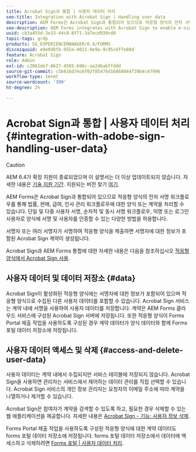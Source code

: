 ```yaml
---
title: Acrobat Sign과 통합 | 사용자 데이터 처리
seo-title: Integration with Acrobat Sign | Handling user data
description: AEM Forms은 Acrobat Sign과 통합되어 있으므로 적응형 양식의 전자 서명 워크플로우를 통해 법률, 판매, 급여, 인사 관리 워크플로우에 대한 양식 또는 계약을 처리할 수 있습니다. 사용자 데이터, 데이터 저장소, 사용자 데이터 액세스 및 삭제에 대해 자세히 알아보십시오.
seo-description: AEM Forms integrates with Acrobat Sign to enable e-signature workflows in adaptive forms to process forms or agreements for legal, sales, payroll, human resource management workflows. Dig deeper on user data, data stores, and access and delete user data.
uuid: cb3a455d-2e33-44c8-8f71-3a7ecd939cd8
topic-tags: grdp
products: SG_EXPERIENCEMANAGER/6.4/FORMS
discoiquuid: e9e0d8fb-955e-4021-9e9a-9c95c6ffe88d
feature: Acrobat Sign
role: Admin
exl-id: c2061de7-8627-4595-b96c-aa2d6abffddd
source-git-commit: c5b816d74c6f02f85476d16868844f39b4c47996
workflow-type: tm+mt
source-wordcount: '399'
ht-degree: 2%

---
```


# Acrobat Sign과 통합 | 사용자 데이터 처리 {#integration-with-adobe-sign-handling-user-data}

>[!CAUTION]
>
>AEM 6.4가 확장 지원이 종료되었으며 이 설명서는 더 이상 업데이트되지 않습니다. 자세한 내용은 [기술 지원 기간](https://helpx.adobe.com/kr/support/programs/eol-matrix.html). 지원되는 버전 찾기 [여기](https://experienceleague.adobe.com/docs/).

AEM Forms은 Acrobat Sign과 통합되어 있으므로 적응형 양식의 전자 서명 워크플로우를 통해 법률, 판매, 급여, 인사 관리 워크플로우에 대한 양식 또는 계약을 처리할 수 있습니다. 단일 및 다중 사용자 서명, 순차적 및 동시 서명 워크플로우, 익명 또는 로그인 사용자로 양식에 서명 및 사용자를 인증할 수 있는 다양한 방법을 허용합니다.

서명자 또는 여러 서명자가 서명하여 적응형 양식을 제출하면 서명자에 대한 정보가 포함된 Acrobat Sign 계약이 생성됩니다.

Acrobat Sign과 AEM Forms 통합에 대한 자세한 내용은 다음을 참조하십시오 [적응형 양식에서 Acrobat Sign 사용](/help/forms/using/working-with-adobe-sign.md).

## 사용자 데이터 및 데이터 저장소 {#data}

Acrobat Sign이 활성화된 적응형 양식에는 서명자에 대한 정보가 포함되어 있으며 적응형 양식으로 수집된 다른 사용자 데이터를 포함할 수 있습니다. Acrobat Sign 서비스는 계약 내에 서명을 사용하여 사용자 데이터를 저장합니다. 계약은 AEM Forms 클라우드 서비스에 구성된 Acrobat Sign 서버에 저장됩니다. 또한 적응형 양식이 Forms Portal 제출 작업을 사용하도록 구성된 경우 계약 데이터가 양식 데이터와 함께 Forms 포털 데이터 저장소에 저장됩니다.

## 사용자 데이터 액세스 및 삭제 {#access-and-delete-user-data}

사용자 데이터는 계약 내에서 수집되지만 서비스 테이블에 저장되지 않습니다. Acrobat Sign을 사용하면 관리자는 서비스에서 제어하는 데이터 관리를 직접 선택할 수 있습니다. Acrobat Sign 서비스의 개인 정보 관리자는 요청자의 이메일 주소에 따라 계약을 나열하거나 제거할 수 있습니다.

Acrobat Sign은 참여자가 계약을 검색할 수 있도록 하고, 필요한 경우 삭제할 수 있는 웹 애플리케이션을 제공합니다. 자세한 내용은 [Acrobat Sign - 기능: 사용자 정보 삭제](https://helpx.adobe.com/sign/help/adobesign_gdpr_user_deletion.html).

Forms Portal 제출 작업을 사용하도록 구성된 적응형 양식에 대한 계약 데이터도 forms 포털 데이터 저장소에 저장됩니다. forms 포털 데이터 저장소에서 데이터에 액세스하고 삭제하려면 [Forms 포털 | 사용자 데이터 처리](/help/forms/using/forms-portal-handling-user-data.md).
